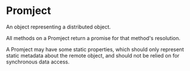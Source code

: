 # Promject

An object representing a distributed object.

All methods on a Promject return a promise for that method's resolution.

A Promject may have some static properties, which should only represent static metadata about the remote object, and should not be relied on for synchronous data access.



